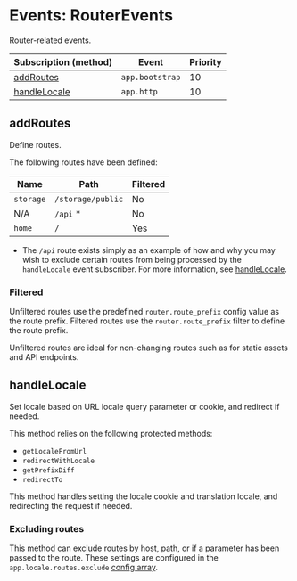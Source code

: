 # Events: RouterEvents

Router-related events.

| Subscription (method)         | Event           | Priority |
|-------------------------------|-----------------|----------|
| [addRoutes](#addroutes)       | `app.bootstrap` | 10       |
 | [handleLocale](#handlelocale) | `app.http`      | 10       |

## addRoutes

Define routes.

The following routes have been defined:

| Name      | Path              | Filtered |
|-----------|-------------------|----------|
| `storage` | `/storage/public` | No       |
 | N/A       | `/api` *          | No       |
 | `home`    | `/`               | Yes      |

* The `/api` route exists simply as an example of how and why you may wish to exclude certain routes
from being processed by the `handleLocale` event subscriber. For more information, see [handleLocale](#handlelocale).

### Filtered

Unfiltered routes use the predefined `router.route_prefix` config value as the route prefix.
Filtered routes use the `router.route_prefix` filter to define the route prefix.

Unfiltered routes are ideal for non-changing routes such as for static assets and API endpoints.

## handleLocale

Set locale based on URL locale query parameter or cookie, and redirect if needed.

This method relies on the following protected methods:

- `getLocaleFromUrl`
- `redirectWithLocale`
- `getPrefixDiff`
- `redirectTo`

This method handles setting the locale cookie and translation locale, and redirecting the request if needed.

### Excluding routes

This method can exclude routes by host, path, or if a parameter has been passed to the route.
These settings are configured in the `app.locale.routes.exclude` [config array](/docs/app/configuration.md#app).